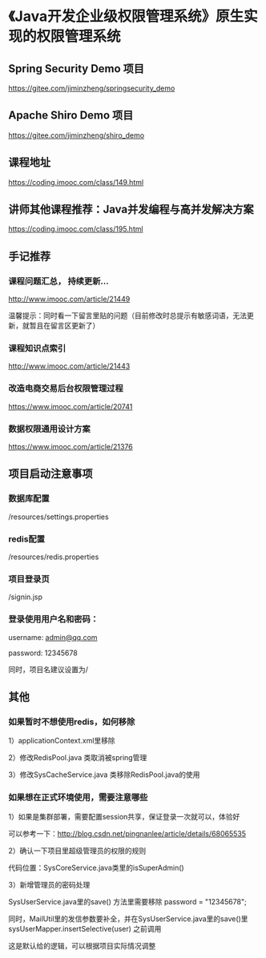 # 《Java开发企业级权限管理系统》原生实现的权限管理系统

## Spring Security Demo 项目
https://gitee.com/jiminzheng/springsecurity_demo

## Apache Shiro Demo 项目
https://gitee.com/jiminzheng/shiro_demo

## 课程地址
https://coding.imooc.com/class/149.html

## 讲师其他课程推荐：Java并发编程与高并发解决方案
https://coding.imooc.com/class/195.html

## 手记推荐
### 课程问题汇总， 持续更新...
http://www.imooc.com/article/21449

温馨提示：同时看一下留言里贴的问题（目前修改时总提示有敏感词语，无法更新，就暂且在留言区更新了）

### 课程知识点索引
http://www.imooc.com/article/21443

### 改造电商交易后台权限管理过程
https://www.imooc.com/article/20741

### 数据权限通用设计方案
https://www.imooc.com/article/21376


## 项目启动注意事项

### 数据库配置
/resources/settings.properties
### redis配置
/resources/redis.properties
### 项目登录页
/signin.jsp
### 登录使用用户名和密码：
username: admin@qq.com

password: 12345678

同时，项目名建议设置为/

## 其他
### 如果暂时不想使用redis，如何移除
1）applicationContext.xml里移除 <import resource="redis.xml" />

2）修改RedisPool.java 类取消被spring管理

3）修改SysCacheService.java 类移除RedisPool.java的使用


### 如果想在正式环境使用，需要注意哪些

1）如果是集群部署，需要配置session共享，保证登录一次就可以，体验好

可以参考一下：http://blog.csdn.net/pingnanlee/article/details/68065535

2）确认一下项目里超级管理员的权限的规则

代码位置：SysCoreService.java类里的isSuperAdmin()

3）新增管理员的密码处理

SysUserService.java里的save() 方法里需要移除 password = "12345678";

同时，MailUtil里的发信参数要补全，并在SysUserService.java里的save()里 sysUserMapper.insertSelective(user) 之前调用

这是默认给的逻辑，可以根据项目实际情况调整
